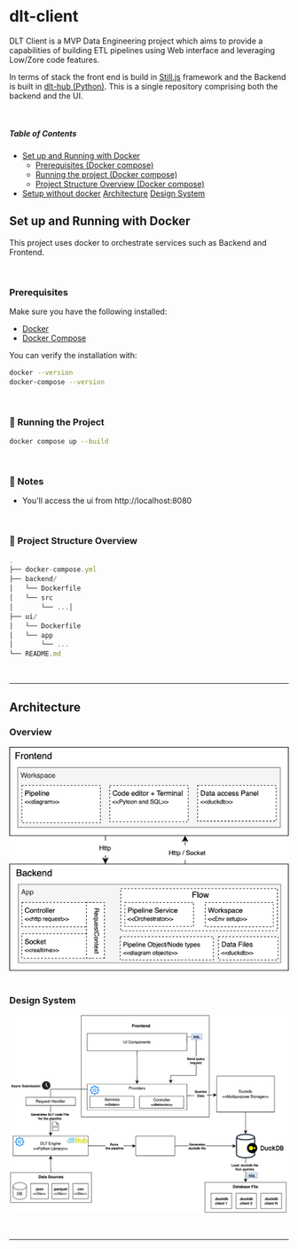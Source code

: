 # dlt-client
DLT Client is a MVP Data Engineering project which aims to provide a capabilities of building ETL pipelines using Web interface and leveraging Low/Zore code features.

In terms of stack the front end is build in <a href="https://stilljs.dev/">Still.js</a> framework and the Backend is built in <a href="https://dlthub.com/">dlt-hub (Python)</a>. This is a single repository comprising both the backend and the UI.

<br>

##### Table of Contents  
- [Set up and Running with Docker](#docker-setup)  
    - [Prerequisites (Docker compose)](#prerequisites)  
    - [Running the project (Docker compose)](#running-the-project)  
    - [Project Structure Overview (Docker compose)](#project-structure-overview)  
- [Setup without docker](#emphasis)
[Architecture](#headers)
[Design System](#headers)



<a name="docker-setup"></a>

## Set up and Running with Docker

This project uses docker to orchestrate services such as Backend and Frontend.

<br>

<a name="prerequisites"></a>

### Prerequisites


Make sure you have the following installed:

- [Docker](https://www.docker.com/products/docker-desktop)
- [Docker Compose](https://docs.docker.com/compose/)

You can verify the installation with:

```bash
docker --version
docker-compose --version
```

<br>

<a name="running-the-project"></a>

### 🚀 Running the Project

```bash
docker compose up --build
```
<br>

### 💬 Notes
- You'll access the ui from http://localhost:8080


<br>

<a name="project-structure-overview"></a>

### 🧱 Project Structure Overview

```js
.
├── docker-compose.yml
├── backend/
│   └── Dockerfile
│   └── src
│       └── ...│
├── ui/
│   └── Dockerfile
│   └── app
│       └── ...
└── README.md
```

<br><hr>

## Architecture

### Overview

<img src="assets/architecture.png">

<br>
<br>

### Design System

<img src="assets/dsistem.png">


<br><hr>